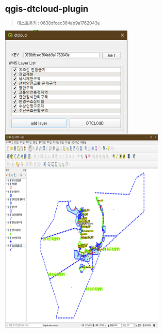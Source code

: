 # qgis-dtcloud-plugin
> 테스트용키 : 0638dfcec364ab9a1762043e

<img src="./sc001.png" width="403px" height="342px" />
<img src="./sc002.png" width="1280px" height="640px" />

